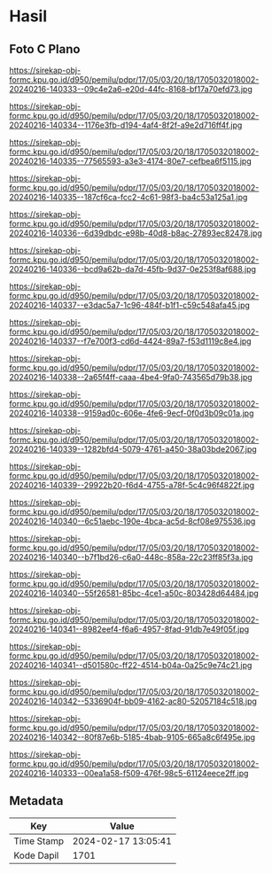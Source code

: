 # Hasil

## Foto C Plano

https://sirekap-obj-formc.kpu.go.id/d950/pemilu/pdpr/17/05/03/20/18/1705032018002-20240216-140333--09c4e2a6-e20d-44fc-8168-bf17a70efd73.jpg

https://sirekap-obj-formc.kpu.go.id/d950/pemilu/pdpr/17/05/03/20/18/1705032018002-20240216-140334--1176e3fb-d194-4af4-8f2f-a9e2d716ff4f.jpg

https://sirekap-obj-formc.kpu.go.id/d950/pemilu/pdpr/17/05/03/20/18/1705032018002-20240216-140335--77565593-a3e3-4174-80e7-cefbea6f5115.jpg

https://sirekap-obj-formc.kpu.go.id/d950/pemilu/pdpr/17/05/03/20/18/1705032018002-20240216-140335--187cf6ca-fcc2-4c61-98f3-ba4c53a125a1.jpg

https://sirekap-obj-formc.kpu.go.id/d950/pemilu/pdpr/17/05/03/20/18/1705032018002-20240216-140336--6d39dbdc-e98b-40d8-b8ac-27893ec82478.jpg

https://sirekap-obj-formc.kpu.go.id/d950/pemilu/pdpr/17/05/03/20/18/1705032018002-20240216-140336--bcd9a62b-da7d-45fb-9d37-0e253f8af688.jpg

https://sirekap-obj-formc.kpu.go.id/d950/pemilu/pdpr/17/05/03/20/18/1705032018002-20240216-140337--e3dac5a7-1c96-484f-b1f1-c59c548afa45.jpg

https://sirekap-obj-formc.kpu.go.id/d950/pemilu/pdpr/17/05/03/20/18/1705032018002-20240216-140337--f7e700f3-cd6d-4424-89a7-f53d1119c8e4.jpg

https://sirekap-obj-formc.kpu.go.id/d950/pemilu/pdpr/17/05/03/20/18/1705032018002-20240216-140338--2a65f4ff-caaa-4be4-9fa0-743565d79b38.jpg

https://sirekap-obj-formc.kpu.go.id/d950/pemilu/pdpr/17/05/03/20/18/1705032018002-20240216-140338--9159ad0c-606e-4fe6-9ecf-0f0d3b09c01a.jpg

https://sirekap-obj-formc.kpu.go.id/d950/pemilu/pdpr/17/05/03/20/18/1705032018002-20240216-140339--1282bfd4-5079-4761-a450-38a03bde2067.jpg

https://sirekap-obj-formc.kpu.go.id/d950/pemilu/pdpr/17/05/03/20/18/1705032018002-20240216-140339--29922b20-f6d4-4755-a78f-5c4c96f4822f.jpg

https://sirekap-obj-formc.kpu.go.id/d950/pemilu/pdpr/17/05/03/20/18/1705032018002-20240216-140340--6c51aebc-190e-4bca-ac5d-8cf08e975536.jpg

https://sirekap-obj-formc.kpu.go.id/d950/pemilu/pdpr/17/05/03/20/18/1705032018002-20240216-140340--b7f1bd26-c6a0-448c-858a-22c23ff85f3a.jpg

https://sirekap-obj-formc.kpu.go.id/d950/pemilu/pdpr/17/05/03/20/18/1705032018002-20240216-140340--55f26581-85bc-4ce1-a50c-803428d64484.jpg

https://sirekap-obj-formc.kpu.go.id/d950/pemilu/pdpr/17/05/03/20/18/1705032018002-20240216-140341--8982eef4-f6a6-4957-8fad-91db7e49f05f.jpg

https://sirekap-obj-formc.kpu.go.id/d950/pemilu/pdpr/17/05/03/20/18/1705032018002-20240216-140341--d501580c-ff22-4514-b04a-0a25c9e74c21.jpg

https://sirekap-obj-formc.kpu.go.id/d950/pemilu/pdpr/17/05/03/20/18/1705032018002-20240216-140342--5336904f-bb09-4162-ac80-52057184c518.jpg

https://sirekap-obj-formc.kpu.go.id/d950/pemilu/pdpr/17/05/03/20/18/1705032018002-20240216-140342--80f87e6b-5185-4bab-9105-665a8c6f495e.jpg

https://sirekap-obj-formc.kpu.go.id/d950/pemilu/pdpr/17/05/03/20/18/1705032018002-20240216-140333--00ea1a58-f509-476f-98c5-61124eece2ff.jpg


## Metadata

| Key        | Value               |
| ---------- | ------------------- |
| Time Stamp | 2024-02-17 13:05:41 |
| Kode Dapil | 1701                |



